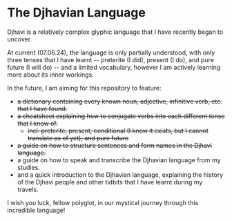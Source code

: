 # The Djhavian Language
Djhavi is a relatively complex glyphic language that I have recently began to uncover.

At current (07.06.24), the language is only partially understood, with only three tenses that I have learnt -- preterite (I did), present (I do), and pure future (I will do) -- and a limited vocabulary, however I am actively learning more about its inner workings.

In the future, I am aiming for this repository to feature:
- ~~a dictionary containing every known noun, adjective, infinitive verb, etc. that I have found.~~
- ~~a cheatsheet explaining how to conjugate verbs into each different tense that I know of.~~
  - ~~incl: preterite, present, conditional (I know it exists, but I cannot translate as of yet), and pure future~~
- ~~a guide on how to structure sentences and form names in the Djhavi language.~~
- a guide on how to speak and transcribe the Djhavian language from my studies.
- and a quick introduction to the Djhavian language, explaining the history of the Djhavi people and other tidbits that I have learnt during my travels.

I wish you luck, fellow polyglot, in our mystical journey through this incredible language!
